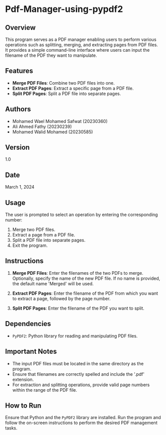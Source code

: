 # Pdf-Manager-using-pypdf2

## Overview
This program serves as a PDF manager enabling users to perform various operations such as splitting, merging, and extracting pages from PDF files. It provides a simple command-line interface where users can input the filename of the PDF they want to manipulate. 

## Features
- **Merge PDF Files**: Combine two PDF files into one.
- **Extract PDF Pages**: Extract a specific page from a PDF file.
- **Split PDF Pages**: Split a PDF file into separate pages.

## Authors
- Mohamed Wael Mohamed Safwat (20230360)
- Ali Ahmed Fathy (20230239)
- Mohamed Walid Mohamed (20230585)

## Version
1.0

## Date
March 1, 2024

## Usage
The user is prompted to select an operation by entering the corresponding number:
1. Merge two PDF files.
2. Extract a page from a PDF file.
3. Split a PDF file into separate pages.
4. Exit the program.

## Instructions
1. **Merge PDF Files**: Enter the filenames of the two PDFs to merge. Optionally, specify the name of the new PDF file. If no name is provided, the default name 'Merged' will be used.

2. **Extract PDF Pages**: Enter the filename of the PDF from which you want to extract a page, followed by the page number.

3. **Split PDF Pages**: Enter the filename of the PDF you want to split.

## Dependencies
- `PyPDF2`: Python library for reading and manipulating PDF files.

## Important Notes
- The input PDF files must be located in the same directory as the program.
- Ensure that filenames are correctly spelled and include the '.pdf' extension.
- For extraction and splitting operations, provide valid page numbers within the range of the PDF file.

## How to Run
Ensure that Python and the `PyPDF2` library are installed. Run the program and follow the on-screen instructions to perform the desired PDF management tasks.

